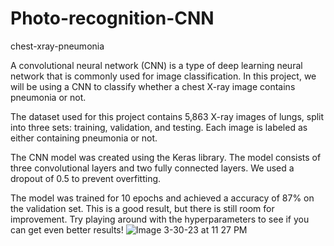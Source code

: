# Photo-recognition-CNN
chest-xray-pneumonia

A convolutional neural network (CNN) is a type of deep learning neural network that is commonly used for image classification. In this project, we will be using a CNN to classify whether a chest X-ray image contains pneumonia or not.

The dataset used for this project contains 5,863 X-ray images of lungs, split into three sets: training, validation, and testing. Each image is labeled as either containing pneumonia or not.

The CNN model was created using the Keras library. The model consists of three convolutional layers and two fully connected layers. We used a dropout of 0.5 to prevent overfitting.

The model was trained for 10 epochs and achieved a accuracy of 87% on the validation set. This is a good result, but there is still room for improvement. Try playing around with the hyperparameters to see if you can get even better results!
![Image 3-30-23 at 11 27 PM](https://user-images.githubusercontent.com/113937079/229015477-91cd5533-00ca-4395-bff7-ec8dedd8d6c7.jpg)
